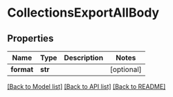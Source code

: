 # CollectionsExportAllBody

## Properties
Name | Type | Description | Notes
------------ | ------------- | ------------- | -------------
**format** | **str** |  | [optional] 

[[Back to Model list]](../README.md#documentation-for-models) [[Back to API list]](../README.md#documentation-for-api-endpoints) [[Back to README]](../README.md)

